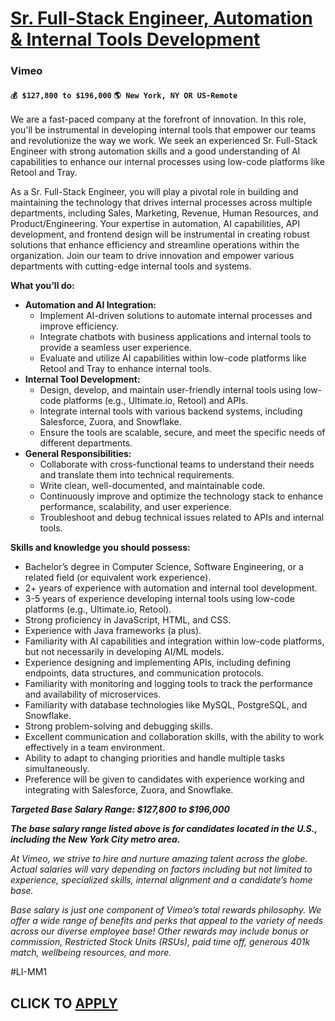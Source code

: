 # [Sr. Full-Stack Engineer, Automation & Internal Tools Development](https://www.remotewlb.com/apply/sr-full-stack-engineer-automation-internal-tools-development)  
### Vimeo  
#### `💰 $127,800 to $196,000` `🌎 New York, NY OR US-Remote`  

We are a fast-paced company at the forefront of innovation. In this role, you'll be instrumental in developing internal tools that empower our teams and revolutionize the way we work. We seek an experienced Sr. Full-Stack Engineer with strong automation skills and a good understanding of AI capabilities to enhance our internal processes using low-code platforms like Retool and Tray.

As a Sr. Full-Stack Engineer, you will play a pivotal role in building and maintaining the technology that drives internal processes across multiple departments, including Sales, Marketing, Revenue, Human Resources, and Product/Engineering. Your expertise in automation, AI capabilities, API development, and frontend design will be instrumental in creating robust solutions that enhance efficiency and streamline operations within the organization. Join our team to drive innovation and empower various departments with cutting-edge internal tools and systems.

**What you’ll do:**

  * **Automation and AI Integration:**
    * Implement AI-driven solutions to automate internal processes and improve efficiency.
    * Integrate chatbots with business applications and internal tools to provide a seamless user experience.
    * Evaluate and utilize AI capabilities within low-code platforms like Retool and Tray to enhance internal tools.
  * **Internal Tool Development:**
    * Design, develop, and maintain user-friendly internal tools using low-code platforms (e.g., Ultimate.io, Retool) and APIs.
    * Integrate internal tools with various backend systems, including Salesforce, Zuora, and Snowflake.
    * Ensure the tools are scalable, secure, and meet the specific needs of different departments.
  * **General Responsibilities:**
    * Collaborate with cross-functional teams to understand their needs and translate them into technical requirements.
    * Write clean, well-documented, and maintainable code.
    * Continuously improve and optimize the technology stack to enhance performance, scalability, and user experience.
    * Troubleshoot and debug technical issues related to APIs and internal tools.

**Skills and knowledge you should possess:**

  * Bachelor’s degree in Computer Science, Software Engineering, or a related field (or equivalent work experience).
  * 2+ years of experience with automation and internal tool development.
  * 3-5 years of experience developing internal tools using low-code platforms (e.g., Ultimate.io, Retool).
  * Strong proficiency in JavaScript, HTML, and CSS.
  * Experience with Java frameworks (a plus).
  * Familiarity with AI capabilities and integration within low-code platforms, but not necessarily in developing AI/ML models.
  * Experience designing and implementing APIs, including defining endpoints, data structures, and communication protocols.
  * Familiarity with monitoring and logging tools to track the performance and availability of microservices.
  * Familiarity with database technologies like MySQL, PostgreSQL, and Snowflake.
  * Strong problem-solving and debugging skills.
  * Excellent communication and collaboration skills, with the ability to work effectively in a team environment.
  * Ability to adapt to changing priorities and handle multiple tasks simultaneously.
  * Preference will be given to candidates with experience working and integrating with Salesforce, Zuora, and Snowflake.

**_Targeted Base Salary Range: $127,800 to $196,000_**

**_The base salary range listed above is for candidates located in the U.S., including the New York City metro area._**

_At Vimeo, we strive to hire and nurture amazing talent across the globe. Actual salaries will vary depending on factors including but not limited to experience, specialized skills, internal alignment and a candidate’s home base._

_Base salary is just one component of Vimeo’s total rewards philosophy. We offer a wide range of benefits and perks that appeal to the variety of needs across our diverse employee base! Other rewards may include bonus or commission, Restricted Stock Units (RSUs), paid time off, generous 401k match, wellbeing resources, and more._

#LI-MM1

  
## CLICK TO [APPLY](https://www.remotewlb.com/apply/sr-full-stack-engineer-automation-internal-tools-development)

